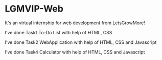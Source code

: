 # LGMVIP-Web

It's an virtual internship for web development from LetsGrowMore!

I've done Task1 To-Do List with help of HTML, CSS

I've done Task2 WebApplication with help of HTML, CSS and Javascript

I've done Task4 Calculator with help of HTML, CSS and Javascript
